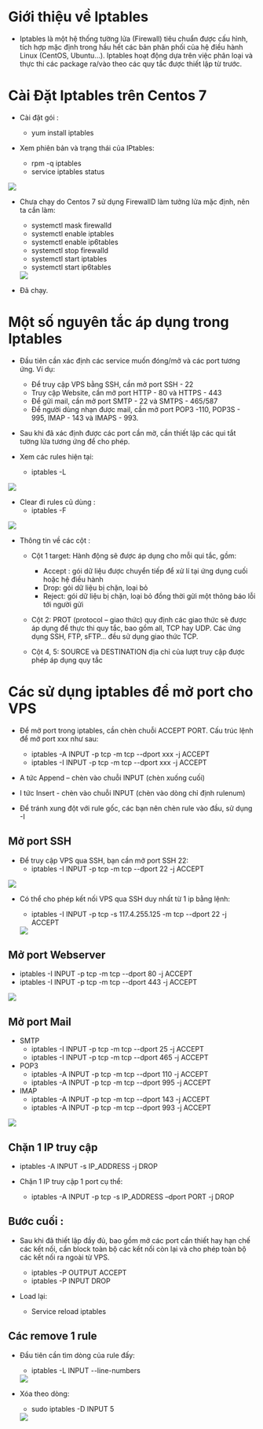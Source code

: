# Giới thiệu về Iptables
- Iptables là một hệ thống tường lửa (Firewall) tiêu chuẩn được cấu hình, tích hợp mặc định trong hầu hết các bản phân phối của hệ điều hành Linux (CentOS, Ubuntu…). Iptables hoạt động dựa trên việc phân loại và thực thi các package ra/vào theo các quy tắc được thiết lập từ trước.

# Cài Đặt Iptables trên Centos 7
- Cài đặt gói :
    + yum install iptables

- Xem phiên bản và trạng thái của IPtables:
    + rpm -q iptables
    + service iptables status

<img src="image/1.PNG">


- Chưa chạy do Centos 7 sử dụng FirewallD làm tưởng lửa mặc định, nên ta cần làm:

    + systemctl mask firewalld
    + systemctl enable iptables
    + systemctl enable ip6tables
    + systemctl stop firewalld
    + systemctl start iptables
    + systemctl start ip6tables

    <img src="image/2.PNG">

- Đã chạy.

# Một số nguyên tắc áp dụng trong Iptables

- Đầu tiên cần xác định các service muốn đóng/mở và các port tương ứng. Ví dụ:
    + Để truy cập VPS bằng SSH, cần mở port SSH - 22
    + Truy cập Website, cần mở port HTTP - 80 và HTTPS - 443
    + Để gửi mail, cần mở port SMTP - 22 và SMTPS - 465/587
    + Để người dùng nhạn được mail, cần mở port POP3 -110, POP3S - 995, IMAP - 143 và IMAPS - 993.

- Sau khi đã xác định được các port cần mờ, cần thiết lập các qui tắt tường lửa tương ứng để cho phép.

- Xem các rules hiện tại:
    + iptables -L

<img src="image/3.PNG">

- Clear đi rules cũ dùng :
    + iptables -F

<img src="image/4.PNG">

- Thông tin về các cột :
    + Cột 1 target: Hành động sẽ được áp dụng cho mỗi qui tắc, gồm:
        - Accept : gói dữ liệu được chuyển tiếp để xử lí tại ứng dụng cuối hoặc hệ điều hành
        - Drop: gói dữ liệu bị chặn, loại bỏ
        - Reject: gói dữ liệu bị chặn, loại bỏ đồng thời gửi một thông báo lỗi tới người gửi
    + Cột 2: PROT (protocol – giao thức) quy định các giao thức sẽ được áp dụng để thực thi quy tắc, bao gồm all, TCP hay UDP. Các ứng dụng SSH, FTP, sFTP… đều sử dụng giao thức TCP.

    + Cột 4, 5: SOURCE và DESTINATION địa chỉ của lượt truy cập được phép áp dụng quy tắc

# Các sử dụng iptables để mở port cho VPS
- Để mở port trong iptables, cần chèn chuỗi ACCEPT PORT. Cấu trúc lệnh để mở port xxx như sau:
    + iptables -A INPUT -p tcp -m tcp --dport xxx -j ACCEPT
    + iptables -I INPUT -p tcp -m tcp --dport xxx -j ACCEPT

- A tức Append – chèn vào chuỗi INPUT (chèn xuống cuối)
- I tức Insert - chèn vào chuỗi INPUT (chèn vào dòng chỉ định rulenum)
- Để tránh xung đột với rule gốc, các bạn nên chèn rule vào đầu, sử dụng -I

## Mở port SSH
- Để truy cập VPS qua SSH, bạn cần mở port SSH 22:
    + iptables -I INPUT -p tcp -m tcp --dport 22 -j ACCEPT

<img src="image/5.PNG">

- Có thể cho phép kết nối VPS qua SSH duy nhất từ 1 ip bằng lệnh:

    + iptables -I INPUT -p tcp -s 117.4.255.125 -m tcp --dport 22 -j ACCEPT

    <img src="image/7.PNG">

## Mở port Webserver

- iptables -I INPUT -p tcp -m tcp --dport 80 -j ACCEPT
- iptables -I INPUT -p tcp -m tcp --dport 443 -j ACCEPT
 <img src="image/8.PNG">

## Mở port Mail
- SMTP
    + iptables -I INPUT -p tcp -m tcp --dport 25 -j ACCEPT
    + iptables -I INPUT -p tcp -m tcp --dport 465 -j ACCEPT
- POP3
    + iptables -A INPUT -p tcp -m tcp --dport 110 -j ACCEPT
    + iptables -A INPUT -p tcp -m tcp --dport 995 -j ACCEPT
- IMAP
    + iptables -A INPUT -p tcp -m tcp --dport 143 -j ACCEPT
    + iptables -A INPUT -p tcp -m tcp --dport 993 -j ACCEPT

<img src="image/9.PNG">

## Chặn 1 IP truy cập

- iptables -A INPUT -s IP_ADDRESS -j DROP

- Chặn 1 IP truy cập 1 port cụ thể:

    + iptables -A INPUT -p tcp -s IP_ADDRESS –dport PORT -j DROP

## Bước cuối :

- Sau khi đã thiết lập đầy đủ, bao gồm mở các port cần thiết hay hạn chế các kết nối, cần block toàn bộ các kết nối còn lại và cho phép toàn bộ các kết nối ra ngoài từ VPS.
    + iptables -P OUTPUT ACCEPT
    + iptables -P INPUT DROP

- Load lại:
    + Service reload iptables

## Các remove 1 rule

- Đầu tiên cần tìm dòng của rule đấy:

    + iptables -L INPUT --line-numbers

    <img src="image/10.PNG">

- Xóa theo dòng:

    + sudo iptables -D INPUT 5

    <img src="image/11.PNG">